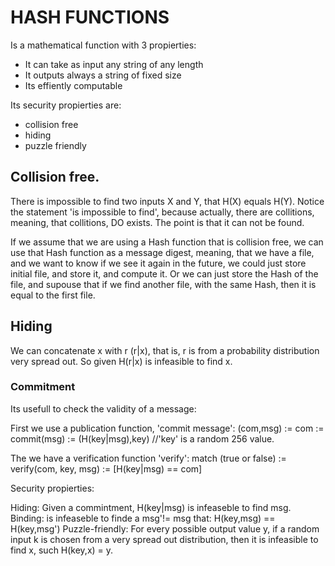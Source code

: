 # HASH FUNCTIONS

Is a mathematical function with 3 propierties:
- It can take as input any string of any length
- It outputs always a string of fixed size
- Its effiently computable

Its security propierties are:
- collision free
- hiding
- puzzle friendly

## Collision free.

There is impossible to find two inputs X and Y, that H(X) equals H(Y). Notice the statement 'is impossible to find', because actually, 
there are collitions, meaning, that collitions, DO exists. The point is that it can not be found.

If we assume that we are using a Hash function that is collision free, we can use that Hash function as a message digest, meaning, that we
have a file, and we want to know if we see it again in the future, we could just store initial file, and store it, and compute it. Or we can
just store the Hash of the file, and supouse that if we find another file, with the same Hash, then it is equal to the first file.

## Hiding

We can concatenate x with r (r|x), that is, r is from a probability distribution very spread out. So given H(r|x) is infeasible to find x.

### Commitment
Its usefull to check the validity of a message:

First we use a publication function, 'commit message':
(com,msg) := com := commit(msg) := (H(key|msg),key) //'key' is a random 256 value.

The we have a verification function 'verify':
match (true or false) := verify(com, key, msg) := [H(key|msg) == com]

Security propierties:

Hiding: Given a commintment, H(key|msg) is infeaseble to find msg.
Binding: is infeaseble to finde a msg\'!= msg that: H(key,msg) == H(key,msg\')
Puzzle-friendly: For every possible output value y, if a random input k is chosen from a very spread out distribution,
then it is infeasible to find x, such H(key,x) = y.
